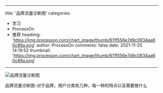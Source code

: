 
---
title: '品牌流量诊断图'
categories: 
 - 学习
 - ProcessOn
 - 推荐
headimg: 'https://img.processon.com/chart_image/thumb/611f556e7d9c0834aa60c89a.png'
author: ProcessOn
comments: false
date: 2021-11-25 14:19:52
thumbnail: 'https://img.processon.com/chart_image/thumb/611f556e7d9c0834aa60c89a.png'
---

<div>   
<img class="thumb" alt="品牌流量诊断图" src="https://img.processon.com/chart_image/thumb/611f556e7d9c0834aa60c89a.png" referrerpolicy="no-referrer">
<p>品牌流量诊断图-对于品牌，用户分类有几种，每一种的特点以及需要做什么</p>  
</div>
            
